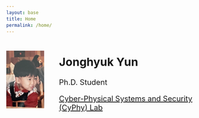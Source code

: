 ```yaml
---
layout: base
title: Home
permalink: /home/
---
```


<div style="display: flex; align-items: center;">
  <img src="/assets/child.png" alt="Jonghyuk Yun" style="max-width: 20%; height: auto; margin-right: 40px;">
  <div>
    <h2 style="font-size: 30px;">Jonghyuk Yun</h2>
    <p style="font-size: 20px;">Ph.D. Student</p>
    <p style="font-size: 20px;"><a href="https://www.cyphy-lab.org/">Cyber-Physical Systems and Security (CyPhy) Lab</a></p>
  </div>
</div>
